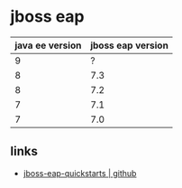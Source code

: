 # jboss eap

| java ee version | jboss eap version |
| --- | --- |
| 9 | ? |
| 8 | 7.3 |
| 8 | 7.2 |
| 7 | 7.1 |
| 7 | 7.0 |

## links
* [jboss-eap-quickstarts | github](https://github.com/jboss-developer/jboss-eap-quickstarts)
